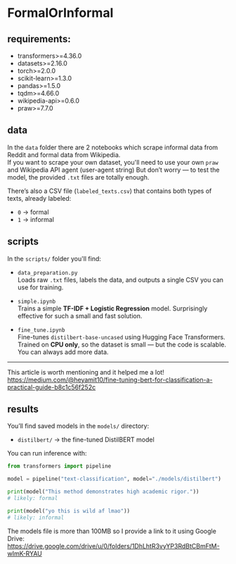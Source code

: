 # FormalOrInformal

## requirements:
- transformers>=4.36.0
- datasets>=2.16.0 
- torch>=2.0.0
- scikit-learn>=1.3.0
- pandas>=1.5.0
- tqdm>=4.66.0
- wikipedia-api>=0.6.0
- praw>=7.7.0

## data  
In the `data` folder there are 2 notebooks which scrape informal data from Reddit and formal data from Wikipedia.  
If you want to scrape your own dataset, you'll need to use your own `praw` and Wikipedia API agent (user-agent string) 
But don’t worry — to test the model, the provided `.txt` files are totally enough.  

There’s also a CSV file (`labeled_texts.csv`) that contains both types of texts, already labeled:
- `0` → formal  
- `1` → informal  

## scripts

In the `scripts/` folder you'll find:

- `data_preparation.py`  
  Loads raw `.txt` files, labels the data, and outputs a single CSV you can use for training.

- `simple.ipynb`  
  Trains a simple **TF-IDF + Logistic Regression** model. Surprisingly effective for such a small and fast solution.

- `fine_tune.ipynb`  
  Fine-tunes `distilbert-base-uncased` using Hugging Face Transformers.  
  Trained on **CPU only**, so the dataset is small — but the code is scalable. You can always add more data.

---

This article is worth mentioning and it helped me a lot!
https://medium.com/@heyamit10/fine-tuning-bert-for-classification-a-practical-guide-b8c1c56f252c

## results  
You’ll find saved models in the `models/` directory:
- `distilbert/` → the fine-tuned DistilBERT model  

You can run inference with:

```python
from transformers import pipeline

model = pipeline("text-classification", model="./models/distilbert")

print(model("This method demonstrates high academic rigor."))
# likely: formal

print(model("yo this is wild af lmao"))
# likely: informal
```
The models file is more than 100MB so I provide a link to it using Google Drive:
https://drive.google.com/drive/u/0/folders/1DhLhtR3vyYP3RdBtCBmFtM-wImK-RYAU
